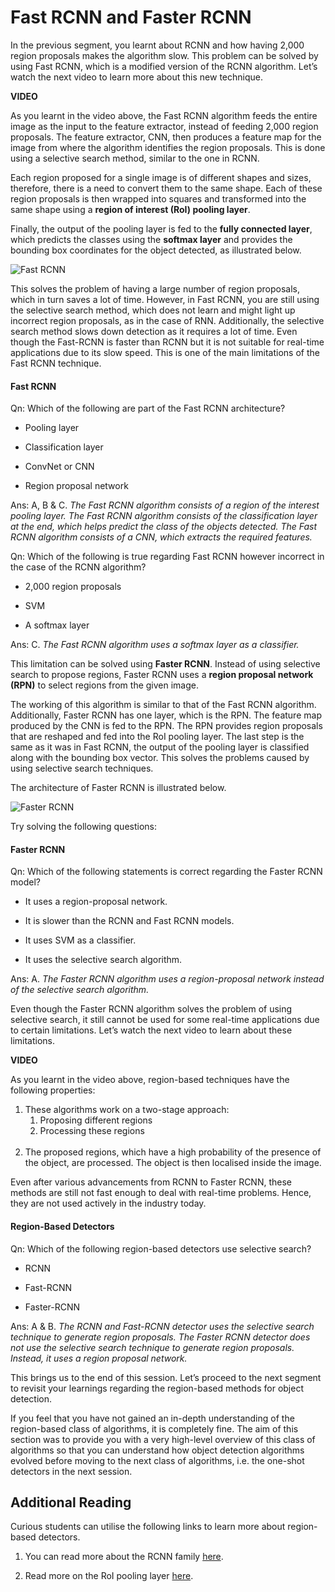 # Fast RCNN and Faster RCNN

In the previous segment, you learnt about RCNN and how having 2,000 region proposals makes the algorithm slow. This problem can be solved by using Fast RCNN, which is a modified version of the RCNN algorithm. Let’s watch the next video to learn more about this new technique.

**VIDEO**

As you learnt in the video above, the Fast RCNN algorithm feeds the entire image as the input to the feature extractor, instead of feeding 2,000 region proposals. The feature extractor, CNN, then produces a feature map for the image from where the algorithm identifies the region proposals. This is done using a selective search method, similar to the one in RCNN.

Each region proposed for a single image is of different shapes and sizes, therefore, there is a need to convert them to the same shape. Each of these region proposals is then wrapped into squares and transformed into the same shape using a **region of interest (RoI) pooling layer**.

Finally, the output of the pooling layer is fed to the **fully connected layer**, which predicts the classes using the **softmax layer** and provides the bounding box coordinates for the object detected, as illustrated below.

![Fast RCNN](https://i.ibb.co/zSGpthY/Fast-RCNN.png)

This solves the problem of having a large number of region proposals, which in turn saves a lot of time. However, in Fast RCNN, you are still using the selective search method, which does not learn and might light up incorrect region proposals, as in the case of RNN. Additionally, the selective search method slows down detection as it requires a lot of time. Even though the Fast-RCNN is faster than RCNN but it is not suitable for real-time applications due to its slow speed. This is one of the main limitations of the Fast RCNN technique.

#### Fast RCNN

Qn: Which of the following are part of the Fast RCNN architecture?

- Pooling layer

- Classification layer

- ConvNet or CNN

- Region proposal network

Ans: A, B & C. *The Fast RCNN algorithm consists of a region of the interest pooling layer. The Fast RCNN algorithm consists of the classification layer at the end, which helps predict the class of the objects detected. The Fast RCNN algorithm consists of a CNN, which extracts the required features.*

Qn: Which of the following is true regarding Fast RCNN however incorrect in the case of the RCNN algorithm?

- 2,000 region proposals

- SVM

- A softmax layer

Ans: C. *The Fast RCNN algorithm uses a softmax layer as a classifier.*

This limitation can be solved using **Faster RCNN**. Instead of using selective search to propose regions, Faster RCNN uses a **region proposal network (RPN)** to select regions from the given image. 

The working of this algorithm is similar to that of the Fast RCNN algorithm. Additionally, Faster RCNN has one layer, which is the RPN. The feature map produced by the CNN is fed to the RPN. The RPN provides region proposals that are reshaped and fed into the RoI pooling layer. The last step is the same as it was in Fast RCNN, the output of the pooling layer is classified along with the bounding box vector. This solves the problems caused by using selective search techniques.

The architecture of Faster RCNN is illustrated below.

![Faster RCNN](https://i.ibb.co/WccCw6d/Faster-RCNN.png)

Try solving the following questions:

#### Faster RCNN

Qn: Which of the following statements is correct regarding the Faster RCNN model?

- It uses a region-proposal network.

- It is slower than the RCNN and Fast RCNN models.

- It uses SVM as a classifier.

- It uses the selective search algorithm.

Ans: A. *The Faster RCNN algorithm uses a region-proposal network instead of the selective search algorithm.*

Even though the Faster RCNN algorithm solves the problem of using selective search, it still cannot be used for some real-time applications due to certain limitations. Let’s watch the next video to learn about these limitations.

**VIDEO**

As you learnt in the video above, region-based techniques have the following properties:

1.  These algorithms work on a two-stage approach:
    1.  Proposing different regions
    2.  Processing these regions  
         
2.  The proposed regions, which have a high probability of the presence of the object, are processed. The object is then localised inside the image.
  
Even after various advancements from RCNN to Faster RCNN, these methods are still not fast enough to deal with real-time problems. Hence, they are not used actively in the industry today. 

#### Region-Based Detectors

Qn: Which of the following region-based detectors use selective search?

- RCNN

- Fast-RCNN

- Faster-RCNN

Ans: A & B. *The RCNN and Fast-RCNN detector uses the selective search technique to generate region proposals. The Faster RCNN detector does not use the selective search technique to generate region proposals. Instead, it uses a region proposal network.*

This brings us to the end of this session. Let’s proceed to the next segment to revisit your learnings regarding the region-based methods for object detection.

If you feel that you have not gained an in-depth understanding of the region-based class of algorithms, it is completely fine. The aim of this section was to provide you with a very high-level overview of this class of algorithms so that you can understand how object detection algorithms evolved before moving to the next class of algorithms, i.e. the one-shot detectors in the next session.

## Additional Reading

Curious students can utilise the following links to learn more about region-based detectors.

1.  You can read more about the RCNN family [here](https://lilianweng.github.io/lil-log/2017/12/31/object-recognition-for-dummies-part-3.html).
    
2.  Read more on the RoI pooling layer [here](https://towardsdatascience.com/region-of-interest-pooling-f7c637f409af).